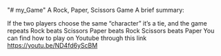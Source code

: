 "# my_Game" 
A Rock, Paper, Scissors Game
A brief summary:

If the two players choose the same “character” it’s a tie, and the game repeats
Rock beats Scissors
Paper beats Rock
Scissors beats Paper
You can find how to play on Youtube through this link
https://youtu.be/ND4fd6yScBM
